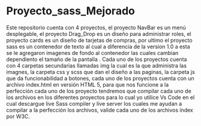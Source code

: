 # Proyecto_sass_Mejorado
Este repositorio cuenta con 4 proyectos, el proyecto NavBar es un menú desplegable, el proyecto Drag_Drop es un diseño para administrar roles, el proyecto cards es un diseño de tarjetas de compras, por ultimo el proyecto sass es un contenedor de texto al cual a diferencia de la version 1.0 a esta se le agregaron imagenes de fondo al contenedor las cuales cambian dependiento el tamaño de la pantalla . Cada uno de los proyectos cuenta con 4 carpetas secundarias llamadas img la cual es la que administra las imagnes, la carpeta css y scss que dan el diseño a las paginas, la carpeta js que da funcionabilidad a botones, cada uno de los proyectos cuenta con un archivo index.html en versión HTML 5, para que nos funcione a la perfección cada uno de los proyecto tendremos que compilar cada uno de los archivos en los diferentes proyectos para lo cual yo utilice Vs Code en el cual descargue live Sass compiler y live server los cuales me ayudan a compilar a la perfección los archivos, valide cada uno de los archivos índex por W3C.
